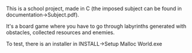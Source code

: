 This is a school project, made in C (the imposed subject can be found in documentation->Subject.pdf).

It's a board game where you have to go through labyrinths generated with obstacles, collected resources and enemies.

To test, there is an installer in INSTALL->Setup Malloc World.exe
